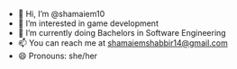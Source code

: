 - 👋 Hi, I’m @shamaiem10
- 👀 I’m interested in game development
- 🌱 I’m currently doing Bachelors in Software Engineering
- 📫 You can reach me at shamaiemshabbir14@gmail.com
- 😄 Pronouns: she/her

<!---
shamaiem10/shamaiem10 is a ✨ special ✨ repository because its `README.md` (this file) appears on your GitHub profile.
You can click the Preview link to take a look at your changes.
--->
